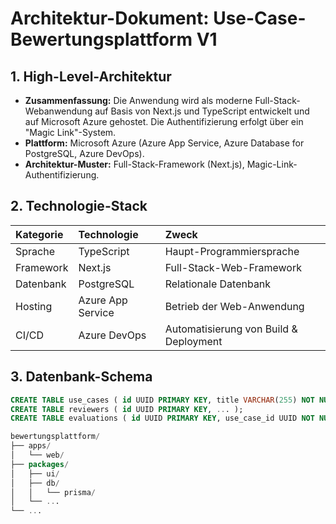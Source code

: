 # Architektur-Dokument: Use-Case-Bewertungsplattform V1

## 1. High-Level-Architektur
* **Zusammenfassung:** Die Anwendung wird als moderne Full-Stack-Webanwendung auf Basis von Next.js und TypeScript entwickelt und auf Microsoft Azure gehostet. Die Authentifizierung erfolgt über ein "Magic Link"-System.
* **Plattform:** Microsoft Azure (Azure App Service, Azure Database for PostgreSQL, Azure DevOps).
* **Architektur-Muster:** Full-Stack-Framework (Next.js), Magic-Link-Authentifizierung.

## 2. Technologie-Stack
| Kategorie | Technologie | Zweck |
| :--- | :--- | :--- |
| Sprache | TypeScript | Haupt-Programmiersprache |
| Framework | Next.js | Full-Stack-Web-Framework |
| Datenbank | PostgreSQL | Relationale Datenbank |
| Hosting | Azure App Service | Betrieb der Web-Anwendung |
| CI/CD | Azure DevOps | Automatisierung von Build & Deployment |

## 3. Datenbank-Schema
```sql
CREATE TABLE use_cases ( id UUID PRIMARY KEY, title VARCHAR(255) NOT NULL, ... );
CREATE TABLE reviewers ( id UUID PRIMARY KEY, ... );
CREATE TABLE evaluations ( id UUID PRIMARY KEY, use_case_id UUID NOT NULL, reviewer_id UUID NOT NULL, evaluation_value VARCHAR(10) NOT NULL, UNIQUE (use_case_id, reviewer_id) );

bewertungsplattform/
├── apps/
│   └── web/
├── packages/
│   ├── ui/
│   ├── db/
│   │   └── prisma/
│   └── ...
└── ...

